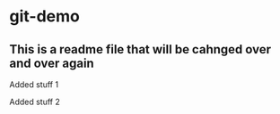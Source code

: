 # git-demo
## This is a readme file that will be cahnged over and over again
Added stuff 1 


Added stuff 2
